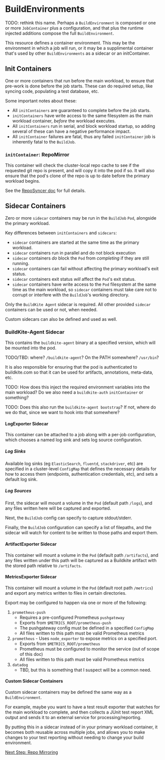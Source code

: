 # BuildEnvironments

TODO: rethink this name. Perhaps a `BuildEnvironment` is composed or one or more `JobContainer` plus a configuration, and that plus the runtime injected additions compose the full `BuildEnvironment`.

This resource defines a container environment. This may be the environment in which a job will run, or
it may be a supplimental container that's used by other `BuildEnvironments` as a sidecar or an initContainer.

## Init Containers

One or more containers that run before the main workload, to ensure that pre-work is done before the job starts. These can do required setup, like syncing code, populating a test database, etc.

Some important notes about these:

- All `initContainers` are guaranteed to complete before the job starts.
- `initContainers` have write access to the same filesystem as the main workload container, _before_ the workload executes.
- All `initContainers` run in serial, and block workload startup, so adding several of these can have a negative performance impact.
- All `initContainer` failures are fatal, thus any failed `initContainer` job is inherently fatal to the `BuildJob`.

### `initContainer`: RepoMirror

This container will check the cluster-local repo cache to see if the requested git repo is present, and will copy it into the pod if so.
It will also ensure that the pod's clone of the repo is up to date before the primary workload begins.

See the [RepoSyncer doc](4-repo_mirroring.md) for full details.

## Sidecar Containers

Zero or more `sidecar` containers may be run in the `BuildJob` `Pod`, alongside the primary workload.

Key differences between `initContainers` and `sidecars`:

- `sidecar` containers are started at the same time as the primary workload.
- `sidecar` containers run in parallel and do not block execution
- `sidecar` containers _do_ block the `Pod` from _completing_ if they are still running.
- `sidecar` containers can fail without affecting the primary workload's exit status.
- `sidecar` containers exit status _will_ affect the `Pod`'s exit status.
- `sidecar` containers have write access to the `Pod` filesystem at the same time as the main workload, so `sidecar` containers must take care not to corrupt or interfere with the `BuildJob`'s working directory.

Only the `BuildKite Agent` sidecar is required. All other provided `sidecar` containers can be used or not, when needed.

Custom sidecars can also be defined and used as well.

### BuildKite-Agent Sidecar

This contains the `buildkite-agent` binary at a specified version, which will be mounted into the pod.

TODO/TBD: where? `/buildkite-agent`? On the PATH somewhere? `/usr/bin`?

It is also responsible for ensuring that the pod is authenticated to buildkite.com so that it can be
used for artifacts, annotations, meta-data, etc.

TODO: How does this inject the required environment variables into the main workload? Do we also need a `buildkite-auth` `initContainer` or something?

TODO: Does this also run the `buildkite-agent bootstrap`? If not, where do we do that, since we want to hook into that somewhere?

#### LogExporter Sidecar

This container can be attached to a job along with a per-job configuration, which chooses a named log sink and sets log source configuration.

##### Log Sinks

Available log sinks (eg `ElasticSearch`, `fluentd`, `stackdriver`, etc) are specified in a cluster-level `ConfigMap` that defines the necessary details for how to access them (endpoints, authentication credentials, etc), and sets a default log sink.

##### Log Sources

First, the sidecar will mount a volume in the `Pod` (default path `/logs`), and any files written here will be captured and exported.

Next, the `BuildJob` config can specify to capture stdout/stderr.

Finally, the `BuildJob` configuration can specify a list of filepaths, and the sidecar will watch for content to be written to those paths and export them.

#### ArtifactExporter Sidecar

This container will mount a volume in the `Pod` (default path `/artifacts`), and any files written under this path will be captured as a Buildkite artifact with the stored path relative to `/artifacts`.

#### MetricsExporter Sidecar

This container will mount a volume in the `Pod` (default root path `/metrics`) and export any metrics written to files in certain directories.

Export may be configured to happen via one or more of the following:

1. `prometheus-push`
    - Requires a pre-configured Prometheus `pushgateway`
    - Exports from `$METRICS_ROOT/prometheus-push`
    - The pushgateway config must be defined in a specified `ConfigMap`
    - All files written to this path must be valid Prometheus metrics
1. `prometheus` - Uses `node_exporter` to expose metrics on a specified port.
    - Exports from `$METRICS_ROOT/prometheus`
    - Prometheus must be configured to monitor the service (out of scope of this doc)
    - All files written to this path must be valid Prometheus metrics
1. `datadog`
    - TBD, but this is something that I suspect will be a common need.

#### Custom Sidecar Containers

Custom sidecar containers may be defined the same way as a `BuildEnvironment`.

For example, maybe you want to have a test result exporter that watches for the main workload to complete, and then collects a JUnit test report XML output and sends it to an external service for processing/reporting.

By putting this in a sidecar instead of in your primary workload container, it becomes both reusable across multiple jobs, and allows you to make changes to your test reporting without needing to change your build environment.

[Next Step: Repo Mirroring](4-repo_mirroring.md)

